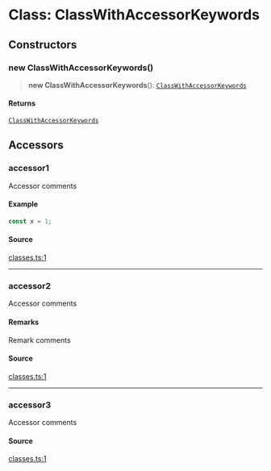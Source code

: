 # Class: ClassWithAccessorKeywords

## Constructors

### new ClassWithAccessorKeywords()

> **new ClassWithAccessorKeywords**(): [`ClassWithAccessorKeywords`](ClassWithAccessorKeywords.md)

#### Returns

[`ClassWithAccessorKeywords`](ClassWithAccessorKeywords.md)

## Accessors

### accessor1

Accessor comments

#### Example

```ts
const x = 1;
```

#### Source

[classes.ts:1](http://source-url)

***

### accessor2

Accessor comments

#### Remarks

Remark comments

#### Source

[classes.ts:1](http://source-url)

***

### accessor3

Accessor comments

#### Source

[classes.ts:1](http://source-url)
